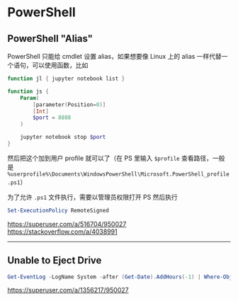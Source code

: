 # PowerShell

## PowerShell "Alias"

PowerShell 只能给 cmdlet 设置 alias，如果想要像 Linux 上的 alias 一样代替一个语句，可以使用函数，比如

```powershell
function jl { jupyter notebook list }

function js {
    Param(
        [parameter(Position=0)]
        [Int]
        $port = 8888
    )

    jupyter notebook stop $port
}
```

然后把这个加到用户 profile 就可以了（在 PS 里输入 `$profile` 查看路径，一般是 `%userprofile%\Documents\WindowsPowerShell\Microsoft.PowerShell_profile.ps1`）

为了允许 `.ps1` 文件执行，需要以管理员权限打开 PS 然后执行

```powershell
Set-ExecutionPolicy RemoteSigned
```

<https://superuser.com/a/516704/950027>
<https://stackoverflow.com/a/4038991>

---

## Unable to Eject Drive

```powershell
Get-EventLog -LogName System -after (Get-Date).AddHours(-1) | Where-Object {$_.EventID -eq 225} | Sort-Object TimeGenerated | Format-Table -Wrap
```

<https://superuser.com/a/1356217/950027>
